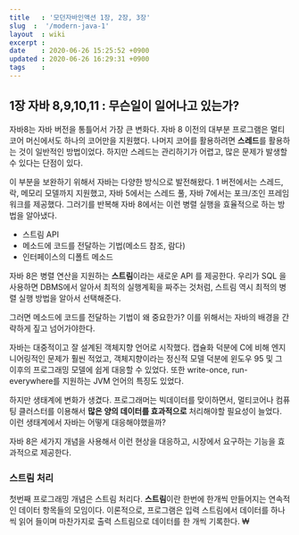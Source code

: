 ```yaml
---
title   : '모던자바인액션 1장, 2장, 3장' 
slug  :  '/modern-java-1'
layout  : wiki 
excerpt : 
date    : 2020-06-26 15:25:52 +0900
updated : 2020-06-26 16:29:31 +0900
tags    : 
---
```


## 1장 자바 8,9,10,11 : 무슨일이 일어나고 있는가? 

자바8는 자바 버전을 통틀어서 가장 큰 변화다. 자바 8 이전의 대부분 프로그램은 멀티코어 머신에서도 하나의 코어만을 지원했다. 나머지 코어를 활용하려면 **스레드**를 활용하는 것이 일반적인 방법이었다. 하지만 스레드는 관리하기가 어렵고, 많은 문제가 발생할 수 있다는 단점이 있다. 

이 부분을 보완하기 위해서 자바는 다양한 방식으로 발전해왔다. 1 버전에서는 스레드, 락, 메모리 모델까지 지원했고, 자바 5에서는 스레드 풀, 자바 7에서는 포크/조인 프레임워크를 제공했다. 그러기를 반복해 자바 8에서는 이런 병렬 실행을 효율적으로 하는 방법을 알아냈다. 

- 스트림 API
- 메소드에 코드를 전달하는 기법(메소드 참조, 람다)
- 인터페이스의 디폴트 메소드

자바 8은 병렬 연산을 지원하는 **스트림**이라는 새로운 API 를 제공한다. 우리가 SQL 을 사용하면 DBMS에서 알아서 최적의 실행계획을 짜주는 것처럼, 스트림 역시 최적의 병렬 실행 방법을 알아서 선택해준다. 

그러면 메소드에 코드를 전달하는 기법이 왜 중요한가? 이를 위해서는 자바의 배경을 간략하게 짚고 넘어가야한다. 

자바는 대중적이고 잘 설계된 객체지향 언어로 시작했다. 캡슐화 덕분에 C에 비해 엔지니어링적인 문제가 훨씬 적었고, 객체지향이라는 정신적 모델 덕분에 윈도우 95 및 그 이후의 프로그래밍 모델에 쉽게 대응할 수 있었다. 또한 write-once, run-everywhere를 지원하는 JVM 언어의 특징도 있었다. 

하지만 생태계에 변화가 생겼다. 프로그래머는 빅데이터를 맞이하면서, 멀티코어나 컴퓨팅 클러스터를 이용해서 **많은 양의 데이터를 효과적으로** 처리해야할 필요성이 늘었다. 이런 생태계에서 자바는 어떻게 대응해야했을까? 

자바 8은 세가지 개념을 사용해서 이런 현상을 대응하고, 시장에서 요구하는 기능을 효과적으로 제공한다. 

### 스트림 처리 

첫번째 프로그래밍 개념은 스트림 처리다. **스트림**이란 한번에 한개씩 만들어지는 연속적인 데이터 항목들의 모임이다. 이론적으로, 프로그램은 입력 스트림에서 데이터를 하나씩 읽어 들이며 마찬가지로 출력 스트림으로 데이터를 한 개씩 기록한다. ₩
